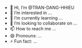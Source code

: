 - 👋 Hi, I’m @TRAN-DANG-HHIEU
- 👀 I’m interested in ...
- 🌱 I’m currently learning ...
- 💞️ I’m looking to collaborate on ...
- 📫 How to reach me ...
- 😄 Pronouns: ...
- ⚡ Fun fact: ...

<!---
TRAN-DANG-HHIEU/TRAN-DANG-HHIEU is a ✨ special ✨ repository because its `README.md` (this file) appears on your GitHub profile.
You can click the Preview link to take a look at your changes.
--->
